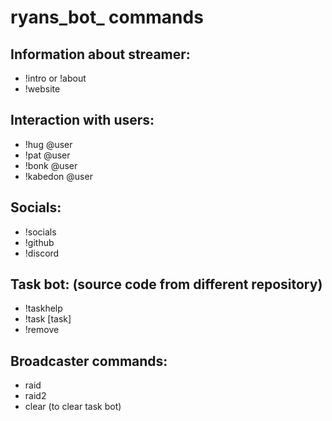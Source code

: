 # ryans_bot\_ commands

## Information about streamer:

-    !intro or !about
-    !website

## Interaction with users:

-    !hug \@user
-    !pat \@user
-    !bonk \@user
-    !kabedon \@user

## Socials:

-    !socials
-    !github
-    !discord

## Task bot: (source code from different repository)

-    !taskhelp
-    !task \[task\]
-    !remove

## Broadcaster commands:

-    raid
-    raid2
-    clear (to clear task bot)
